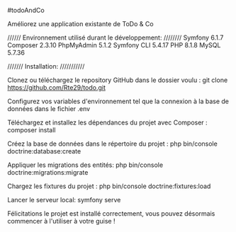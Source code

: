 #todoAndCo

Améliorez une application existante de ToDo & Co

////// Environnement utilisé durant le développement: ////////
Symfony 6.1.7 Composer 2.3.10 PhpMyAdmin 5.1.2 Symfony CLI 5.4.17 PHP 8.1.8 MySQL 5.7.36

/////// Installation: ///////////

Clonez ou téléchargez le repository GitHub dans le dossier voulu : git clone https://github.com/Rte29/todo.git

Configurez vos variables d'environnement tel que la connexion à la base de données dans le fichier .env

Téléchargez et installez les dépendances du projet avec Composer : composer install

Créez la base de données dans le répertoire du projet : php bin/console doctrine:database:create

Appliquer les migrations des entités: php bin/console doctrine:migrations:migrate

Chargez les fixtures du projet : php bin/console doctrine:fixtures:load

Lancer le serveur local: symfony serve

Félicitations le projet est installé correctement, vous pouvez désormais commencer à l'utiliser à votre guise !
